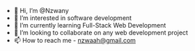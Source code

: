- 👋 Hi, I’m @Nzwany
- 👀 I’m interested in software development
- 🌱 I’m currently learning Full-Stack Web Development
- 💞️ I’m looking to collaborate on any web development project
- 📫 How to reach me - nzwaah@gmail.com

<!---
Nzwany/Nzwany is a ✨ special ✨ repository because its `README.md` (this file) appears on your GitHub profile.
You can click the Preview link to take a look at your changes.
--->
